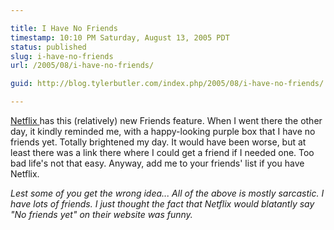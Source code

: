 ```yaml
---

title: I Have No Friends
timestamp: 10:10 PM Saturday, August 13, 2005 PDT
status: published
slug: i-have-no-friends
url: /2005/08/i-have-no-friends/

guid: http://blog.tylerbutler.com/index.php/2005/08/i-have-no-friends/

---
```


[Netflix ][2]has this (relatively) new Friends feature. When I went there the
other day, it kindly reminded me, with a happy-looking purple box that I have
no friends yet. Totally brightened my day. It would have been worse, but at
least there was a link there where I could get a friend if I needed one. Too
bad life's not that easy. Anyway, add me to your friends' list if you have
Netflix.

  
_Lest some of you get the wrong idea... All of the above is mostly sarcastic.
I have lots of friends. I just thought the fact that Netflix would blatantly
say "No friends yet" on their website was funny._

   [2]: http://www.netflix.com/ ()
